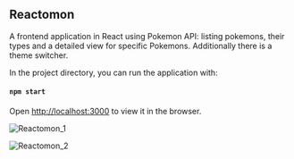 ## Reactomon

A frontend application in React using Pokemon API: listing pokemons, their types
and a detailed view for specific Pokemons. Additionally there is a theme switcher. 


In the project directory, you can run the application with:

#### `npm start`

Open [http://localhost:3000](http://localhost:3000) to view it in the browser.

![Reactomon_1](https://user-images.githubusercontent.com/36809396/111912019-0df00e00-8a68-11eb-885c-b1f2d0cf922d.png)

![Reactomon_2](https://user-images.githubusercontent.com/36809396/111912040-25c79200-8a68-11eb-81dd-03ddf9b27148.png)


